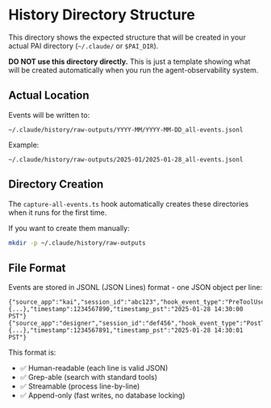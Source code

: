 # History Directory Structure

This directory shows the expected structure that will be created in your actual PAI directory (`~/.claude/` or `$PAI_DIR`).

**DO NOT use this directory directly.** This is just a template showing what will be created automatically when you run the agent-observability system.

## Actual Location

Events will be written to:
```
~/.claude/history/raw-outputs/YYYY-MM/YYYY-MM-DD_all-events.jsonl
```

Example:
```
~/.claude/history/raw-outputs/2025-01/2025-01-28_all-events.jsonl
```

## Directory Creation

The `capture-all-events.ts` hook automatically creates these directories when it runs for the first time.

If you want to create them manually:

```bash
mkdir -p ~/.claude/history/raw-outputs
```

## File Format

Events are stored in JSONL (JSON Lines) format - one JSON object per line:

```jsonl
{"source_app":"kai","session_id":"abc123","hook_event_type":"PreToolUse","payload":{...},"timestamp":1234567890,"timestamp_pst":"2025-01-28 14:30:00 PST"}
{"source_app":"designer","session_id":"def456","hook_event_type":"PostToolUse","payload":{...},"timestamp":1234567891,"timestamp_pst":"2025-01-28 14:30:01 PST"}
```

This format is:
- ✅ Human-readable (each line is valid JSON)
- ✅ Grep-able (search with standard tools)
- ✅ Streamable (process line-by-line)
- ✅ Append-only (fast writes, no database locking)
